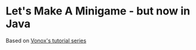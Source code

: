 # Let's Make A Minigame - but now in Java
Based on [Vonox's tutorial series](//github.com/damianmakkink/Lets-Make-A-Minigame-Skripts)
